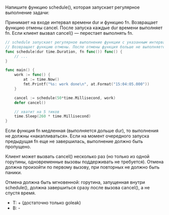 Напишите функцию schedule(), которая запускает регулярное выполнение задачи:

Принимает на входе интервал времени dur и функцию fn.
Возвращает функцию отмены cancel.
После запуска каждые dur времени выполняет fn.
Если клиент вызвал cancel() — перестает выполнять fn.

```go
// schedule запускает регулярное выполнение функции с указанным интервалом.
// Возвращает функцию отмены. После отмены функция больше не выполняется.
func schedule(dur time.Duration, fn func()) func() {
    // ...
}

func main() {
    work := func() {
        at := time.Now()
        fmt.Printf("%s: work done\n", at.Format("15:04:05.000"))
    }

    cancel := schedule(50*time.Millisecond, work)
    defer cancel()

    // хватит на 5 тиков
    time.Sleep(260 * time.Millisecond)
}

```

Если функция fn медленная (выполняется дольше dur), то выполнения не должны «накапливаться». Если на момент очередного запуска предыдущая fn еще не завершилась, выполнение должно быть пропущено.

Клиент может вызвать cancel() несколько раз (но только из одной горутины, одновременные вызовы поддерживать не требуется). Отмена должна произойти по первому вызову, при повторных не должно быть паники.

Отмена должна быть мгновенной: горутина, запущенная внутри schedule(), должна завершиться сразу после вызова cancel(), а не спустя время.

- T: + (достаточно только goleak)
- B: -